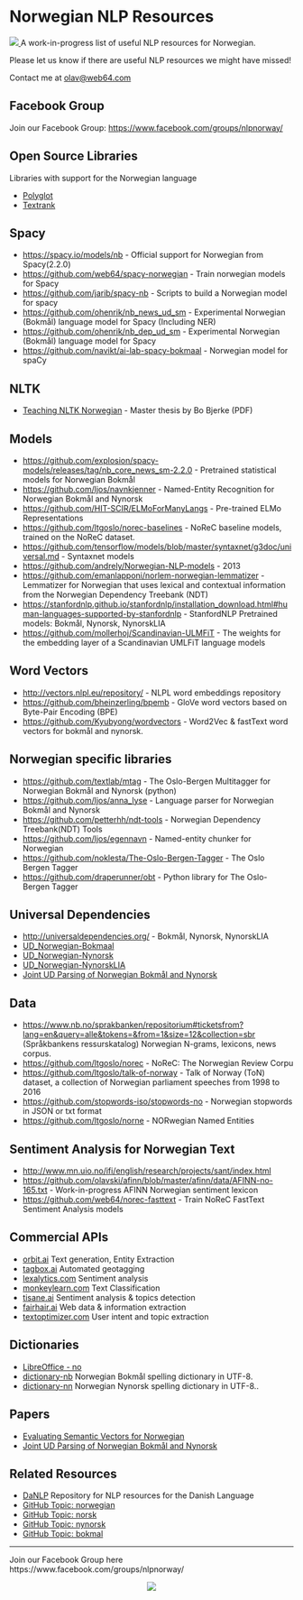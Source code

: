 # Norwegian NLP Resources

<a href="https://www.facebook.com/groups/nlpnorway/">
<img src="http://cdn.web64.com/nlp-norway/nlp-norway-github-cover.jpg">
</a>
A work-in-progress list of useful NLP resources for Norwegian.

Please let us know if there are useful NLP resources we might have missed!

Contact me at olav@web64.com

## Facebook Group
Join our Facebook Group: https://www.facebook.com/groups/nlpnorway/


## Open Source Libraries
Libraries with support for the Norwegian language
* [Polyglot](https://github.com/aboSamoor/polyglot)
* [Textrank](https://github.com/summanlp/textrank)

## Spacy
* https://spacy.io/models/nb - Official support for Norwegian from Spacy(2.2.0)
* https://github.com/web64/spacy-norwegian - Train norwegian models for Spacy
* https://github.com/jarib/spacy-nb - Scripts to build a Norwegian model for spacy
* https://github.com/ohenrik/nb_news_ud_sm - Experimental Norwegian (Bokmål) language model for Spacy (Including NER)
* https://github.com/ohenrik/nb_dep_ud_sm - Experimental Norwegian (Bokmål) language model for Spacy
* https://github.com/navikt/ai-lab-spacy-bokmaal - Norwegian model for spaCy

## NLTK
* [Teaching NLTK Norwegian](https://www.duo.uio.no/bitstream/handle/10852/59276/11/Teaching_NLTK_Norwegian.pdf) - Master thesis by Bo Bjerke (PDF)

## Models 
* https://github.com/explosion/spacy-models/releases/tag/nb_core_news_sm-2.2.0 - Pretrained statistical models for Norwegian Bokmål
* https://github.com/ljos/navnkjenner - Named-Entity Recognition for Norwegian Bokmål and Nynorsk
* https://github.com/HIT-SCIR/ELMoForManyLangs - Pre-trained ELMo Representations 
* https://github.com/ltgoslo/norec-baselines - NoReC baseline models, trained on the NoReC dataset.
* https://github.com/tensorflow/models/blob/master/syntaxnet/g3doc/universal.md - Syntaxnet models
* https://github.com/andrely/Norwegian-NLP-models - 2013
* https://github.com/emanlapponi/norlem-norwegian-lemmatizer - Lemmatizer for Norwegian that uses lexical and contextual information from the Norwegian Dependency Treebank (NDT)
* https://stanfordnlp.github.io/stanfordnlp/installation_download.html#human-languages-supported-by-stanfordnlp - StanfordNLP Pretrained models: Bokmål, Nynorsk, NynorskLIA
* https://github.com/mollerhoj/Scandinavian-ULMFiT - The weights for the embedding layer of a Scandinavian UMLFiT language models

## Word Vectors
* http://vectors.nlpl.eu/repository/ - NLPL word embeddings repository
* https://github.com/bheinzerling/bpemb - GloVe word vectors based on Byte-Pair Encoding (BPE)
* https://github.com/Kyubyong/wordvectors - Word2Vec & fastText word vectors for bokmål and nynorsk.


## Norwegian specific libraries
* https://github.com/textlab/mtag - The Oslo-Bergen Multitagger for Norwegian Bokmål and Nynorsk (python)
* https://github.com/ljos/anna_lyse - Language parser for Norwegian Bokmål and Nynorsk
* https://github.com/petterhh/ndt-tools - Norwegian Dependency Treebank(NDT) Tools
* https://github.com/ljos/egennavn - Named-entity chunker for Norwegian 
* https://github.com/noklesta/The-Oslo-Bergen-Tagger - The Oslo Bergen Tagger
* https://github.com/draperunner/obt -  Python library for The Oslo-Bergen Tagger

## Universal Dependencies
* http://universaldependencies.org/ - Bokmål, Nynorsk, NynorskLIA
* [UD_Norwegian-Bokmaal](https://github.com/UniversalDependencies/UD_Norwegian-Bokmaal)
* [UD_Norwegian-Nynorsk](https://github.com/UniversalDependencies/UD_Norwegian-Nynorsk)
* [UD_Norwegian-NynorskLIA](https://github.com/UniversalDependencies/UD_Norwegian-NynorskLIA)
* [Joint UD Parsing of Norwegian Bokmål and Nynorsk](https://github.com/erikve/bm-nn-parsing)


## Data
* https://www.nb.no/sprakbanken/repositorium#ticketsfrom?lang=en&query=alle&tokens=&from=1&size=12&collection=sbr (Språkbankens ressurskatalog)
  Norwegian N-grams, lexicons, news corpus.
* https://github.com/ltgoslo/norec - NoReC: The Norwegian Review Corpu
* https://github.com/ltgoslo/talk-of-norway -  Talk of Norway (ToN) dataset, a collection of Norwegian parliament speeches from 1998 to 2016
* https://github.com/stopwords-iso/stopwords-no - Norwegian stopwords in JSON or txt format
* https://github.com/ltgoslo/norne - NORwegian Named Entities


## Sentiment Analysis for Norwegian Text
 * http://www.mn.uio.no/ifi/english/research/projects/sant/index.html
 * https://github.com/olavski/afinn/blob/master/afinn/data/AFINN-no-165.txt - Work-in-progress AFINN Norwegian sentiment lexicon
 * https://github.com/web64/norec-fasttext - Train NoReC FastText Sentiment Analysis models


## Commercial APIs
* [orbit.ai](http://orbit.ai)
  Text generation, Entity Extraction
* [tagbox.ai](http://tagbox.ai)
  Automated geotagging
* [lexalytics.com](https://www.lexalytics.com/)
  Sentiment analysis
* [monkeylearn.com](http://monkeylearn.com/)
  Text Classification
* [tisane.ai](http://tisane.ai/)
  Sentiment analysis & topics detection
* [fairhair.ai](https://fairhair.ai/)
  Web data & information extraction
* [textoptimizer.com](https://textoptimizer.com/m)
  User intent and topic extraction

## Dictionaries
* [LibreOffice - no](https://github.com/LibreOffice/dictionaries/tree/master/no)
* [dictionary-nb](https://github.com/wooorm/dictionaries/tree/master/dictionaries/nb) Norwegian Bokmål spelling dictionary in UTF-8.
* [dictionary-nn](https://github.com/wooorm/dictionaries/tree/master/dictionaries/nn) Norwegian Nynorsk spelling dictionary in UTF-8..

## Papers
* [Evaluating Semantic Vectors for Norwegian](https://www.duo.uio.no/handle/10852/61756)
* [Joint UD Parsing of Norwegian Bokmål and Nynorsk](http://www.ep.liu.se/ecp/131/001/ecp17131001.pdf)

## Related Resources
 * [DaNLP](https://github.com/alexandrainst/danlp) Repository for NLP resources for the Danish Language
 * [GitHub Topic: norwegian](https://github.com/topics/norwegian)
 * [GitHub Topic: norsk](https://github.com/topics/norsk)
 * [GitHub Topic: nynorsk](https://github.com/topics/nynorsk)
 * [GitHub Topic: bokmal](https://github.com/topics/bokmal)
 

<hr />
Join our Facebook Group here https://www.facebook.com/groups/nlpnorway/
<p align="center">
  <img src="http://cdn.web64.com/nlp-norway/NLP-Norway-mountain-badge-1-colored-460px.png">
 </p>
